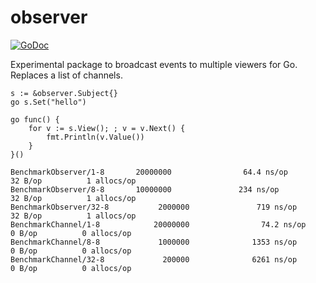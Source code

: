# observer

[![GoDoc](https://godoc.org/github.com/afking/observer?status.svg)](https://godoc.org/github.com/afking/observer)

Experimental package to broadcast events to multiple viewers for Go.
Replaces a list of channels.

```
s := &observer.Subject{}
go s.Set("hello")

go func() {
	for v := s.View(); ; v = v.Next() {
		fmt.Println(v.Value())
	}
}()
```

```
BenchmarkObserver/1-8   	20000000                64.4 ns/op            32 B/op          1 allocs/op
BenchmarkObserver/8-8   	10000000               234 ns/op              32 B/op          1 allocs/op
BenchmarkObserver/32-8           2000000               719 ns/op              32 B/op          1 allocs/op
BenchmarkChannel/1-8            20000000                74.2 ns/op             0 B/op          0 allocs/op
BenchmarkChannel/8-8             1000000              1353 ns/op               0 B/op          0 allocs/op
BenchmarkChannel/32-8             200000              6261 ns/op               0 B/op          0 allocs/op
```
